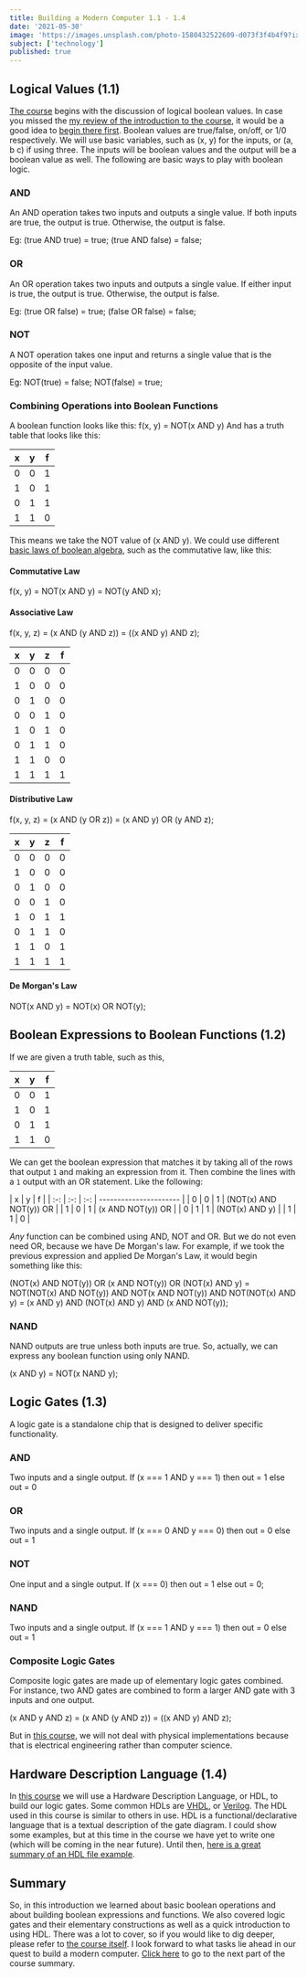 ```yaml
---
title: Building a Modern Computer 1.1 - 1.4
date: '2021-05-30'
image: 'https://images.unsplash.com/photo-1580432522609-d073f3f4b4f9?ixid=MnwxMjA3fDB8MHxwaG90by1wYWdlfHx8fGVufDB8fHx8&ixlib=rb-1.2.1&auto=format&fit=crop&w=637&q=80'
subject: ['technology']
published: true
---
```


## Logical Values (1.1)

[The course](https://www.coursera.org/learn/build-a-computer) begins with the discussion of logical boolean values. In case you missed the [my review of the introduction to the course](/2021-05-11/), it would be a good idea to [begin there first](/2021-05-11/). Boolean values are true/false, on/off, or 1/0 respectively. We will use basic variables, such as (x, y) for the inputs, or (a, b c) if using three. The inputs will be boolean values and the output will be a boolean value as well. The following are basic ways to play with boolean logic.

### AND

An AND operation takes two inputs and outputs a single value. If both inputs are true, the output is true. Otherwise, the output is false.

Eg: (true AND true) = true; (true AND false) = false;

### OR

An OR operation takes two inputs and outputs a single value. If either input is true, the output is true. Otherwise, the output is false.

Eg: (true OR false) = true; (false OR false) = false;

### NOT

A NOT operation takes one input and returns a single value that is the opposite of the input value.

Eg: NOT(true) = false; NOT(false) = true;

### Combining Operations into Boolean Functions

A boolean function looks like this:
f(x, y) = NOT(x AND y)
And has a truth table that looks like this:

|  x  |  y  |  f  |
| :-: | :-: | :-: |
|  0  |  0  |  1  |
|  1  |  0  |  1  |
|  0  |  1  |  1  |
|  1  |  1  |  0  |

This means we take the NOT value of (x AND y). We could use different [basic laws of boolean algebra](https://rb.gy/gxydtl), such as the commutative law, like this:

#### Commutative Law

f(x, y) = NOT(x AND y) = NOT(y AND x);

#### Associative Law

f(x, y, z) = (x AND (y AND z)) = ((x AND y) AND z);

|  x  |  y  |  z  |  f  |
| :-: | :-: | :-: | :-: |
|  0  |  0  |  0  |  0  |
|  1  |  0  |  0  |  0  |
|  0  |  1  |  0  |  0  |
|  0  |  0  |  1  |  0  |
|  1  |  0  |  1  |  0  |
|  0  |  1  |  1  |  0  |
|  1  |  1  |  0  |  0  |
|  1  |  1  |  1  |  1  |

#### Distributive Law

f(x, y, z) = (x AND (y OR z)) = (x AND y) OR (y AND z);

|  x  |  y  |  z  |  f  |
| :-: | :-: | :-: | :-: |
|  0  |  0  |  0  |  0  |
|  1  |  0  |  0  |  0  |
|  0  |  1  |  0  |  0  |
|  0  |  0  |  1  |  0  |
|  1  |  0  |  1  |  1  |
|  0  |  1  |  1  |  0  |
|  1  |  1  |  0  |  1  |
|  1  |  1  |  1  |  1  |

#### De Morgan's Law

NOT(x AND y) = NOT(x) OR NOT(y);

## Boolean Expressions to Boolean Functions (1.2)

If we are given a truth table, such as this,

|  x  |  y  |  f  |
| :-: | :-: | :-: |
|  0  |  0  |  1  |
|  1  |  0  |  1  |
|  0  |  1  |  1  |
|  1  |  1  |  0  |

We can get the boolean expression that matches it by taking all of the rows that output `1` and making an expression from it. Then combine the lines with a `1` output with an OR statement. Like the following:

|  x  |  y  |  f  |
| :-: | :-: | :-: | ---------------------- |
|  0  |  0  |  1  | (NOT(x) AND NOT(y)) OR |
|  1  |  0  |  1  | (x AND NOT(y)) OR      |
|  0  |  1  |  1  | (NOT(x) AND y)         |
|  1  |  1  |  0  |

_Any_ function can be combined using AND, NOT and OR. But we do not even need OR, because we have De Morgan's law. For example, if we took the previous expression and applied De Morgan's Law, it would begin something like this:

(NOT(x) AND NOT(y)) OR (x AND NOT(y)) OR (NOT(x) AND y) =
NOT(NOT(x) AND NOT(y)) AND NOT(x AND NOT(y)) AND NOT(NOT(x) AND y) =
(x AND y) AND (NOT(x) AND y) AND (x AND NOT(y));

### NAND

NAND outputs are true unless both inputs are true. So, actually, we can express any boolean function using only NAND.

(x AND y) = NOT(x NAND y);

## Logic Gates (1.3)

A logic gate is a standalone chip that is designed to deliver specific functionality.

### AND

Two inputs and a single output.
If (x === 1 AND y === 1)
then out = 1 else out = 0

### OR

Two inputs and a single output.
If (x === 0 AND y === 0)
then out = 0 else out = 1

### NOT

One input and a single output.
If (x === 0)
then out = 1 else out = 0;

### NAND

Two inputs and a single output.
If (x === 1 AND y === 1)
then out = 0 else out = 1

### Composite Logic Gates

Composite logic gates are made up of elementary logic gates combined. For instance, two AND gates are combined to form a larger AND gate with 3 inputs and one output.

(x AND y AND z) = (x AND (y AND z)) = ((x AND y) AND z);

But in [this course](https://www.coursera.org/learn/build-a-computer), we will not deal with physical implementations because that is electrical engineering rather than computer science.

## Hardware Description Language (1.4)

In [this course](https://www.coursera.org/learn/build-a-computer) we will use a Hardware Description Language, or HDL, to build our logic gates. Some common HDLs are [VHDL](https://www.seas.upenn.edu/~ese171/vhdl/vhdl_primer.html), or [Verilog](https://www.tutorialspoint.com/vlsi_design/vlsi_design_verilog_introduction.htm). The HDL used in this course is similar to others in use. HDL is a functional/declarative language that is a textual description of the gate diagram. I could show some examples, but at this time in the course we have yet to write one (which will be coming in the near future). Until then, [here is a great summary of an HDL file example](https://learnxinyminutes.com/docs/hdl/).

## Summary

So, in this introduction we learned about basic boolean operations and about building boolean expressions and functions. We also covered logic gates and their elementary constructions as well as a quick introduction to using HDL. There was a lot to cover, so if you would like to dig deeper, please refer to [the course itself](https://www.coursera.org/learn/build-a-computer). I look forward to what tasks lie ahead in our quest to build a modern computer. [Click here](/2021-06-03/) to go to the next part of the course summary.
